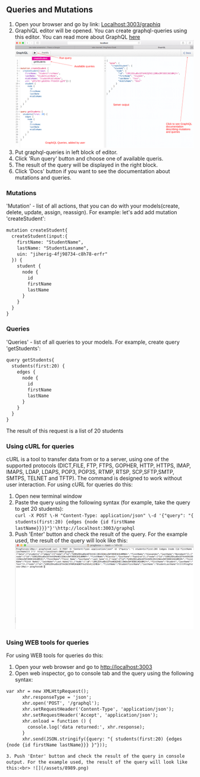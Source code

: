## Queries and Mutations

1. Open your browser and go by link: [Localhost:3003/graphiq](/Localhost:3003/graphiq)
2. GraphiQL editor will be opened. You can create graphql-queries using this editor. You can read more about GraphQL [here](http://graphql.org/learn/)
![](/assets/356.png)
3. Put graphql-queries in left block of editor.
4. Click 'Run query' button and choose one of available queris.
5. The result of the query will be displayed in the right block.
6. Click 'Docs' button if you want to see the documentation about mutations and queries.

### Mutations
'Mutation' - list of all actions, that you can do with your models(create, delete, update, assign, reassign). For example: let's add add mutation 'createStudent':


```
mutation createStudent{
  createStudent(input:{
    firstName: "StudentName",
    lastName: "StudentLasname",
    uin: "jiherig-4fj98734-c8h78-erfr"
  }) {
    student {
      node {
        id
        firstName
        lastName
      }
    }
  }
}
```
### Queries
'Queries' - list of all queries to your models. For example, create query 'getStudents':


```
query getStudents{
  students(first:20) {
    edges {
      node {
        id
        firstName
        lastName
      }
    }
  }
}

```
The result of this request is a list of 20 students

### Using cURL for queries
cURL is  a  tool  to  transfer data from or to a server, using one of the supported protocols (DICT,FILE, FTP, FTPS, GOPHER, HTTP, HTTPS, IMAP, IMAPS, LDAP, LDAPS, POP3, POP3S, RTMP, RTSP, SCP,SFTP,SMTP, SMTPS, TELNET and TFTP).  The command is designed to work without user interaction.
For using cURL for queries do this:
1. Open new terminal window
2. Paste the query using the following syntax (for example, take the query to get 20 students):<br> `curl -X POST \-H "Content-Type: application/json" \-d '{"query": "{ students(first:20) {edges {node {id firstName lastName}}}}"}'\http://localhost:3003/graphql`
3. Push 'Enter' button and check the result of the query. For the example used, the result of the query will look like this:<br>![](/assets/56.png)
### Using WEB tools for queries
For using WEB tools for queries do this:
1. Open your web browser and go to [http://localhost:3003](http://localhost:3003)
2. Open web inspector, go to console tab and the query using the following syntax:


```
var xhr = new XMLHttpRequest();
      xhr.responseType = 'json';
      xhr.open('POST', '/graphql');
      xhr.setRequestHeader('Content-Type', 'application/json');
      xhr.setRequestHeader('Accept', 'application/json');
      xhr.onload = function () {
        console.log('data returned:', xhr.response);
      }
      xhr.send(JSON.stringify({query: "{ students(first:20) {edges {node {id firstName lastName}}} }"}));
```


```
3. Push 'Enter' button and check the result of the query in console output. For the example used, the result of the query will look like this:<br> ![](/assets/8989.png)

